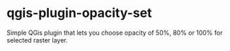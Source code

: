 # qgis-plugin-opacity-set

Simple QGis plugin that lets you choose opacity of 50%, 80% or 100% for selected raster layer.